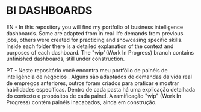 # BI DASHBOARDS

EN - 
In this repository you will find my portfolio of business intelligence dashboards. Some are adapted from in real life demands from previous jobs, others were created for practicing and showcasing specific skills.
Inside each folder there is a detailed explanation of the context and purposes of each dashboard. The "wip"(Work In Progress) branch contains unfinished dashboards, still under construction.

PT - 
Neste repositório você encontra meu portfólio de painéis de inteligência de negócios . Alguns são adaptados de demandas da vida real de empregos anteriores, outros foram criados para praticar e mostrar habilidades específicas.
Dentro de cada pasta há uma explicação detalhada do contexto e propósitos de cada painel. A ramificação "wip" (Work In Progress) contém painéis inacabados, ainda em construção.
